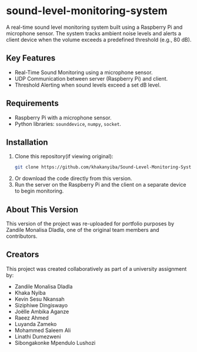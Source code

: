 # sound-level-monitoring-system

A real-time sound level monitoring system built using a Raspberry Pi and microphone sensor. The system tracks ambient noise levels and alerts a client device when the volume exceeds a predefined threshold (e.g., 80 dB).

## Key Features
- Real-Time Sound Monitoring using a microphone sensor.
- UDP Communication between server (Raspberry Pi) and client.
- Threshold Alerting when sound levels exceed a set dB level.

## Requirements
- Raspberry Pi with a microphone sensor.
- Python libraries: `sounddevice`, `numpy`, `socket`.

## Installation
1. Clone this repository(if viewing original):
   ```bash
   git clone https://github.com/khakanyiba/Sound-Level-Monitoring-System.git
2. Or download the code directly from this version.
3. Run the server on the Raspberry Pi and the client on a separate device to begin monitoring.

## About This Version
This version of the project was re-uploaded for portfolio purposes by Zandile Monalisa Dladla, one of the original team members and contributors.
   
## Creators
This project was created collaboratively as part of a university assignment by:
- Zandile Monalisa Dladla
- Khaka Nyiba
- Kevin Sesu Nkansah
- Siziphiwe Dingiswayo
- Joëlle Ambika Aganze
- Raeez Ahmed
- Luyanda Zameko
- Mohammed Saleem Ali
- Linathi Dumezweni
- Sibongakonke Mpendulo Lushozi 

